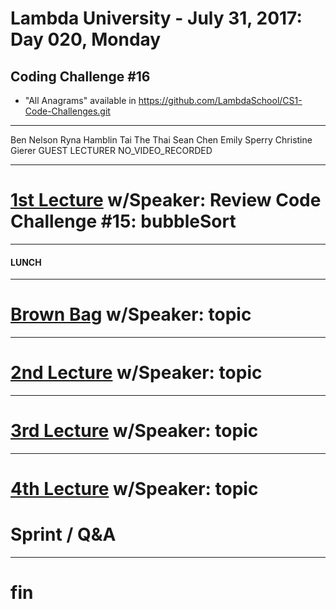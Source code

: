 # Lambda University - July 31, 2017: Day 020, Monday
## Coding Challenge #16
- "All Anagrams" available in https://github.com/LambdaSchool/CS1-Code-Challenges.git
***
Ben Nelson
Ryna Hamblin
Tai The Thai
Sean Chen
Emily Sperry
Christine Gierer
GUEST LECTURER
NO_VIDEO_RECORDED
***
# [1st Lecture](VIDEO_RECORDED_NOT_POSTED) w/Speaker: Review Code Challenge #15: bubbleSort
***
#### LUNCH
***
# [Brown Bag](VIDEO_RECORDED_NOT_POSTED) w/Speaker: topic
***
# [2nd Lecture](VIDEO_RECORDED_NOT_POSTED) w/Speaker: topic
***
# [3rd Lecture](VIDEO_RECORDED_NOT_POSTED) w/Speaker: topic
***
# [4th Lecture](VIDEO_RECORDED_NOT_POSTED) w/Speaker: topic
# Sprint / Q&A
***
# fin
